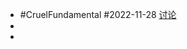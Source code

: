 - #CruelFundamental #2022-11-28 [讨论](https://github.com/CYZH1307/CruelFundamental/tree/main/homework/202211/28)
-
-